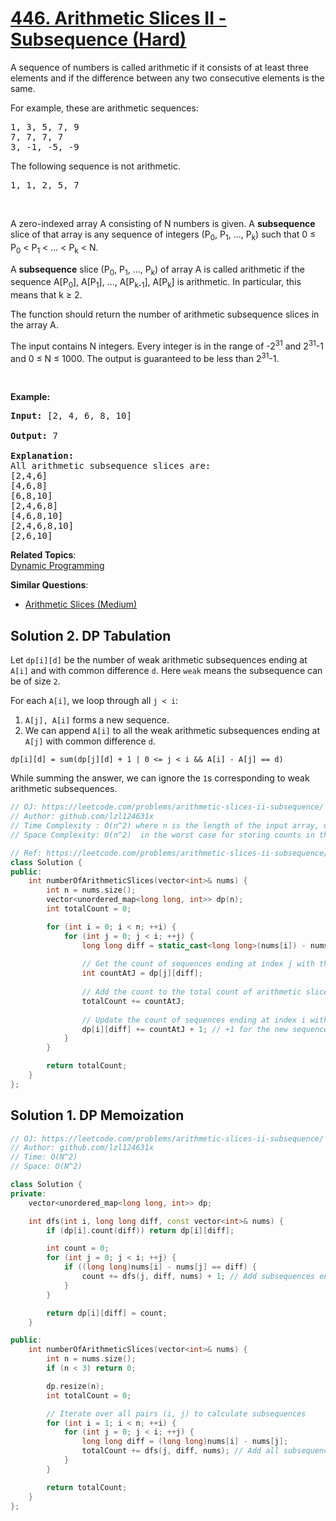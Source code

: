 # [446. Arithmetic Slices II - Subsequence (Hard)](https://leetcode.com/problems/arithmetic-slices-ii-subsequence/)

<p>A sequence of numbers is called arithmetic if it consists of at least three elements and if the difference between any two consecutive elements is the same.</p>

<p>For example, these are arithmetic sequences:</p>

<pre>1, 3, 5, 7, 9
7, 7, 7, 7
3, -1, -5, -9</pre>

<p>The following sequence is not arithmetic.</p>

<pre>1, 1, 2, 5, 7</pre>
&nbsp;

<p>A zero-indexed array A consisting of N numbers is given. A <b>subsequence</b> slice of that array is any sequence of integers (P<sub>0</sub>, P<sub>1</sub>, ..., P<sub>k</sub>) such that 0 ≤ P<sub>0</sub> &lt; P<sub>1</sub> &lt; ... &lt; P<sub>k</sub> &lt; N.</p>

<p>A <b>subsequence</b> slice (P<sub>0</sub>, P<sub>1</sub>, ..., P<sub>k</sub>) of array A is called arithmetic if the sequence A[P<sub>0</sub>], A[P<sub>1</sub>], ..., A[P<sub>k-1</sub>], A[P<sub>k</sub>] is arithmetic. In particular, this means that k ≥ 2.</p>

<p>The function should return the number of arithmetic subsequence slices in the array A.</p>

<p>The input contains N integers. Every integer is in the range of -2<sup>31</sup> and 2<sup>31</sup>-1 and 0 ≤ N ≤ 1000. The output is guaranteed to be less than 2<sup>31</sup>-1.</p>
&nbsp;

<p><b>Example:</b></p>

<pre><b>Input:</b> [2, 4, 6, 8, 10]

<b>Output:</b> 7

<b>Explanation:</b>
All arithmetic subsequence slices are:
[2,4,6]
[4,6,8]
[6,8,10]
[2,4,6,8]
[4,6,8,10]
[2,4,6,8,10]
[2,6,10]
</pre>


**Related Topics**:  
[Dynamic Programming](https://leetcode.com/tag/dynamic-programming/)

**Similar Questions**:
* [Arithmetic Slices (Medium)](https://leetcode.com/problems/arithmetic-slices/)

## Solution 2. DP Tabulation

Let `dp[i][d]` be the number of weak arithmetic subsequences ending at `A[i]` and with common difference `d`. Here `weak` means the subsequence can be of size `2`.

For each `A[i]`, we loop through all `j < i`:
1. `A[j], A[i]` forms a new sequence.
1. We can append `A[i]` to all the weak arithmetic subsequences ending at `A[j]` with common difference `d`.

```
dp[i][d] = sum(dp[j][d] + 1 | 0 <= j < i && A[i] - A[j] == d)
```

While summing the answer, we can ignore the `1`s corresponding to weak arithmetic subsequences.

```cpp
// OJ: https://leetcode.com/problems/arithmetic-slices-ii-subsequence/
// Author: github.com/lzl124631x
// Time Complexity : O(n^2) where n is the length of the input array, due to the nested loops.
// Space Complexity: O(n^2)  in the worst case for storing counts in the hash maps

// Ref: https://leetcode.com/problems/arithmetic-slices-ii-subsequence/solution/
class Solution {
public:
    int numberOfArithmeticSlices(vector<int>& nums) {
        int n = nums.size();
        vector<unordered_map<long long, int>> dp(n);
        int totalCount = 0;

        for (int i = 0; i < n; ++i) {
            for (int j = 0; j < i; ++j) {
                long long diff = static_cast<long long>(nums[i]) - nums[j];
                
                // Get the count of sequences ending at index j with the same difference
                int countAtJ = dp[j][diff];
                
                // Add the count to the total count of arithmetic slices
                totalCount += countAtJ;
                
                // Update the count of sequences ending at index i with this difference
                dp[i][diff] += countAtJ + 1; // +1 for the new sequence formed by nums[j] and nums[i]
            }
        }

        return totalCount;
    }
};

```


## Solution 1. DP Memoization

```cpp
// OJ: https://leetcode.com/problems/arithmetic-slices-ii-subsequence/
// Author: github.com/lzl124631x
// Time: O(N^2)
// Space: O(N^2)

class Solution {
private:
    vector<unordered_map<long long, int>> dp;

    int dfs(int i, long long diff, const vector<int>& nums) {
        if (dp[i].count(diff)) return dp[i][diff];

        int count = 0;
        for (int j = 0; j < i; ++j) {
            if ((long long)nums[i] - nums[j] == diff) {
                count += dfs(j, diff, nums) + 1; // Add subsequences ending at j and the new pair (j, i)
            }
        }

        return dp[i][diff] = count;
    }

public:
    int numberOfArithmeticSlices(vector<int>& nums) {
        int n = nums.size();
        if (n < 3) return 0;

        dp.resize(n);
        int totalCount = 0;

        // Iterate over all pairs (i, j) to calculate subsequences
        for (int i = 1; i < n; ++i) {
            for (int j = 0; j < i; ++j) {
                long long diff = (long long)nums[i] - nums[j];
                totalCount += dfs(j, diff, nums); // Add all subsequences ending at j with difference `diff`
            }
        }

        return totalCount;
    }
};

```
